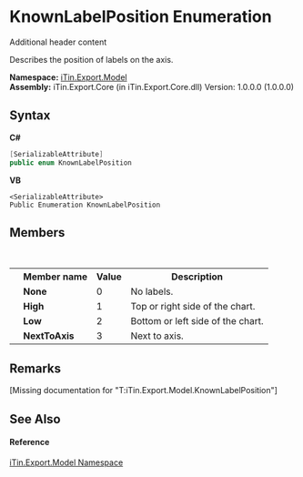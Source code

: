 # KnownLabelPosition Enumeration
Additional header content 

Describes the position of labels on the axis.

**Namespace:**&nbsp;<a href="N_iTin_Export_Model">iTin.Export.Model</a><br />**Assembly:**&nbsp;iTin.Export.Core (in iTin.Export.Core.dll) Version: 1.0.0.0 (1.0.0.0)

## Syntax

**C#**<br />
``` C#
[SerializableAttribute]
public enum KnownLabelPosition
```

**VB**<br />
``` VB
<SerializableAttribute>
Public Enumeration KnownLabelPosition
```


## Members
&nbsp;<table><tr><th></th><th>Member name</th><th>Value</th><th>Description</th></tr><tr><td /><td target="F:iTin.Export.Model.KnownLabelPosition.None">**None**</td><td>0</td><td>No labels.</td></tr><tr><td /><td target="F:iTin.Export.Model.KnownLabelPosition.High">**High**</td><td>1</td><td>Top or right side of the chart.</td></tr><tr><td /><td target="F:iTin.Export.Model.KnownLabelPosition.Low">**Low**</td><td>2</td><td>Bottom or left side of the chart.</td></tr><tr><td /><td target="F:iTin.Export.Model.KnownLabelPosition.NextToAxis">**NextToAxis**</td><td>3</td><td>Next to axis.</td></tr></table>

## Remarks
\[Missing <remarks> documentation for "T:iTin.Export.Model.KnownLabelPosition"\]

## See Also


#### Reference
<a href="N_iTin_Export_Model">iTin.Export.Model Namespace</a><br />